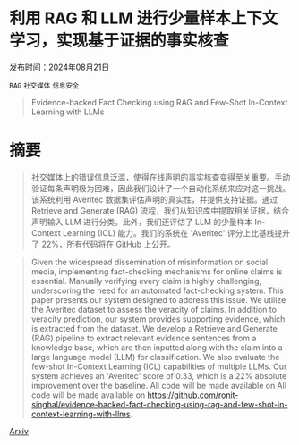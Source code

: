 # 利用 RAG 和 LLM 进行少量样本上下文学习，实现基于证据的事实核查

发布时间：2024年08月21日

`RAG` `社交媒体` `信息安全`

> Evidence-backed Fact Checking using RAG and Few-Shot In-Context Learning with LLMs

# 摘要

> 社交媒体上的错误信息泛滥，使得在线声明的事实核查变得至关重要。手动验证每条声明极为困难，因此我们设计了一个自动化系统来应对这一挑战。该系统利用 Averitec 数据集评估声明的真实性，并提供支持证据。通过 Retrieve and Generate (RAG) 流程，我们从知识库中提取相关证据，结合声明输入 LLM 进行分类。此外，我们还评估了 LLM 的少量样本 In-Context Learning (ICL) 能力。我们的系统在 'Averitec' 评分上比基线提升了 22%，所有代码将在 GitHub 上公开。

> Given the widespread dissemination of misinformation on social media, implementing fact-checking mechanisms for online claims is essential. Manually verifying every claim is highly challenging, underscoring the need for an automated fact-checking system. This paper presents our system designed to address this issue. We utilize the Averitec dataset to assess the veracity of claims. In addition to veracity prediction, our system provides supporting evidence, which is extracted from the dataset. We develop a Retrieve and Generate (RAG) pipeline to extract relevant evidence sentences from a knowledge base, which are then inputted along with the claim into a large language model (LLM) for classification. We also evaluate the few-shot In-Context Learning (ICL) capabilities of multiple LLMs. Our system achieves an 'Averitec' score of 0.33, which is a 22% absolute improvement over the baseline. All code will be made available on All code will be made available on https://github.com/ronit-singhal/evidence-backed-fact-checking-using-rag-and-few-shot-in-context-learning-with-llms.

[Arxiv](https://arxiv.org/abs/2408.12060)